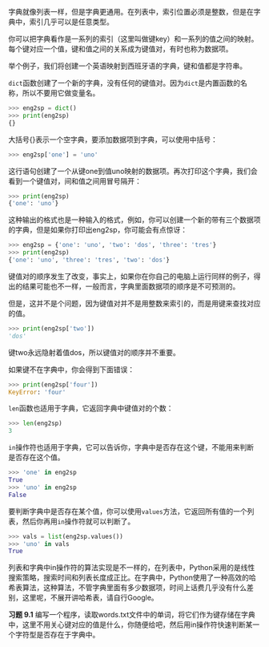 字典就像列表一样，但是字典更通用。在列表中，索引位置必须是整数，但是在字典中，索引几乎可以是任意类型。

你可以把字典看作是一系列的索引（这里叫做键key）和一系列的值之间的映射。每个键对应一个值，键和值之间的关系成为键值对，有时也称为数据项。

举个例子，我们将创建一个英语映射到西班牙语的字典，键和值都是字符串。

`dict`函数创建了一个新的字典，没有任何的键值对。因为`dict`是内置函数的名称，所以不要用它做变量名。
```python
>>> eng2sp = dict()
>>> print(eng2sp)
{}
```
大括号{}表示一个空字典，要添加数据项到字典，可以使用中括号：
```python
>>> eng2sp['one'] = 'uno'
```
这行语句创建了一个从键one到值uno映射的数据项。再次打印这个字典，我们会看到一个键值对，间和值之间用冒号隔开：
```python
>>> print(eng2sp)
{'one': 'uno'}
```
这种输出的格式也是一种输入的格式，例如，你可以创建一个新的带有三个数据项的字典，但是如果你打印出eng2sp，你可能会有点惊讶：
```python
>>> eng2sp = {'one': 'uno', 'two': 'dos', 'three': 'tres'}
>>> print(eng2sp)
{'one': 'uno', 'three': 'tres', 'two': 'dos'}
```
键值对的顺序发生了改变，事实上，如果你在你自己的电脑上运行同样的例子，得出的结果可能也不一样，一般而言，字典里面数据项的顺序是不可预测的。

但是，这并不是个问题，因为键值对并不是用整数来索引的，而是用键来查找对应的值。
```python
>>> print(eng2sp['two']) 
'dos'
```
键two永远隐射着值dos，所以键值对的顺序并不重要。

如果键不在字典中，你会得到下面错误：
```python
>>> print(eng2sp['four'])
KeyError: 'four'
```

`len`函数也适用于字典，它返回字典中键值对的个数：
```python
>>> len(eng2sp)
3
```
`in`操作符也适用于字典，它可以告诉你，字典中是否存在这个键，不能用来判断是否存在这个值。
```python
>>> 'one' in eng2sp
True
>>> 'uno' in eng2sp
False
```
要判断字典中是否存在某个值，你可以使用`values`方法，它返回所有值的一个列表，然后你再用`in`操作符就可以判断了。
```python
>>> vals = list(eng2sp.values())
>>> 'uno' in vals
True
```

列表和字典中in操作符的算法实现是不一样的，在列表中，Python采用的是线性搜索策略，搜索时间和列表长度成正比。在字典中，Python使用了一种高效的哈希表算法，这种算法，不管字典里面有多少数据项，时间上话费几乎没有什么差别，这里呢，不展开讲哈希表，请自行Google。

**习题 9.1**
编写一个程序，读取words.txt文件中的单词，将它们作为键存储在字典中，这里不用关心键对应的值是什么，你随便给吧，然后用in操作符快速判断某一个字符型是否存在于字典中。



